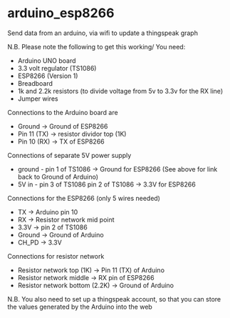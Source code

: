 # arduino_esp8266
Send data from an arduino, via wifi to update a thingspeak graph

N.B. Please note the following to get this working/ You need:
- Arduino UNO board
- 3.3 volt regulator (TS1086)
- ESP8266 (Version 1)
- Breadboard
- 1k and 2.2k resistors (to divide voltage from 5v to 3.3v for the RX line)
- Jumper wires

Connections to the Arduino board are
- Ground      -> Ground of ESP8266
- Pin 11 (TX) -> resistor dividor top (1K)
- Pin 10 (RX) -> TX of ESP8266

Connections of separate 5V power supply
- ground   - pin 1 of TS1086 -> Ground for ESP8266 (See above for link back to Ground of Arduino)
- 5V in    - pin 3 of TS1086
             pin 2 of TS1086 -> 3.3V for ESP8266

Connections for the ESP8266 (only 5 wires needed)
- TX     -> Arduino pin 10
- RX     -> Resistor network mid point
- 3.3V   -> pin 2 of TS1086
- Ground -> Ground of Arduino
- CH_PD  -> 3.3V 

Connections for resistor network
- Resistor network top (1K)      -> Pin 11 (TX) of Arduino
- Resistor network middle        -> RX pin of ESP8266
- Resistor network bottom (2.2K) -> Ground of Arduino

N.B. You also need to set up a thingspeak account, so that you can store the values generated by the Arduino into the web
